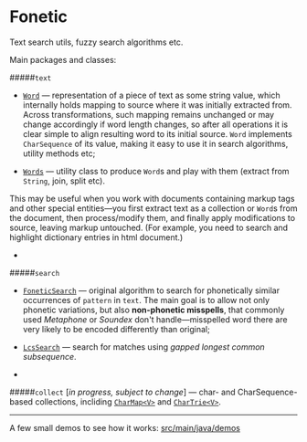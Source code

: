 # Fonetic

Text search utils, fuzzy search algorithms etc.

Main packages and classes:

#####`text`

- [`Word`](src/main/java/ru/iitdgroup/lingutil/text/Word.java) 
— representation of a piece of text as some string 
value, which internally holds mapping to source where it was
initially extracted from. Across transformations, such mapping 
remains unchanged or may change accordingly if word length changes, 
so after all operations it is clear simple to align resulting 
word to its initial source. `Word` implements `CharSequence` 
of its value, making it easy to use it in search algorithms, 
utility methods etc;

- [`Words`](src/main/java/ru/iitdgroup/lingutil/text/Words.java) 
— utility class to produce `Word`s and play with them 
(extract from `String`, join, split etc).

This may be useful when you work with documents containing 
markup tags and other special entities—you first extract text 
as a collection or `Word`s from the document, then process/modify 
them, and finally apply modifications to source, leaving markup 
untouched. (For example, you need to search and highlight 
dictionary entries in html document.)

-

#####`search`

- [`FoneticSearch`](src/main/java/ru/iitdgroup/lingutil/search/FoneticSearch.java) 
— original algorithm to search
for phonetically similar occurrences of `pattern` in `text`. The
main goal is to allow not only phonetic variations, but also 
**non-phonetic misspells**, that commonly used *Metaphone* or *Soundex* 
don't handle—misspelled word there are very likely to be 
encoded differently than original;

- [`LcsSearch`](src/main/java/ru/iitdgroup/lingutil/search/LcsSearch.java) 
— search for matches using *gapped longest common
subsequence*.

-

#####`collect`
[*in progress, subject to change*] — char- and CharSequence-based collections,
incliding [`CharMap<V>`](src/main/java/ru/iitdgroup/lingutil/collect/CharMap.java) and [`CharTrie<V>`](src/main/java/ru/iitdgroup/lingutil/collect/CharTrie.java).

---

A few small demos to see how it works: [src/main/java/demos](src/main/java/demos) 
